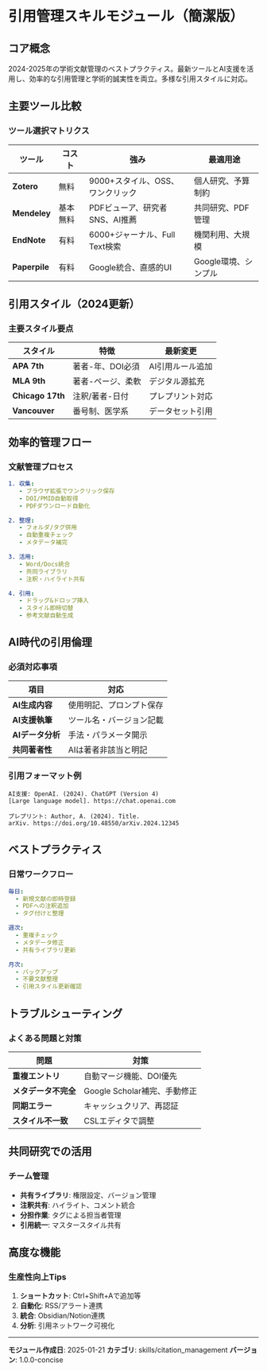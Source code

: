 # 引用管理スキルモジュール（簡潔版）

## コア概念
2024-2025年の学術文献管理のベストプラクティス。最新ツールとAI支援を活用し、効率的な引用管理と学術的誠実性を両立。多様な引用スタイルに対応。

## 主要ツール比較

### ツール選択マトリクス
| ツール | コスト | 強み | 最適用途 |
|--------|--------|------|----------|
| **Zotero** | 無料 | 9000+スタイル、OSS、ワンクリック | 個人研究、予算制約 |
| **Mendeley** | 基本無料 | PDFビューア、研究者SNS、AI推薦 | 共同研究、PDF管理 |
| **EndNote** | 有料 | 6000+ジャーナル、Full Text検索 | 機関利用、大規模 |
| **Paperpile** | 有料 | Google統合、直感的UI | Google環境、シンプル |

## 引用スタイル（2024更新）

### 主要スタイル要点
| スタイル | 特徴 | 最新変更 |
|----------|------|----------|
| **APA 7th** | 著者-年、DOI必須 | AI引用ルール追加 |
| **MLA 9th** | 著者-ページ、柔軟 | デジタル源拡充 |
| **Chicago 17th** | 注釈/著者-日付 | プレプリント対応 |
| **Vancouver** | 番号制、医学系 | データセット引用 |

## 効率的管理フロー

### 文献管理プロセス
```yaml
1. 収集:
   - ブラウザ拡張でワンクリック保存
   - DOI/PMID自動取得
   - PDFダウンロード自動化

2. 整理:
   - フォルダ/タグ併用
   - 自動重複チェック
   - メタデータ補完

3. 活用:
   - Word/Docs統合
   - 共同ライブラリ
   - 注釈・ハイライト共有

4. 引用:
   - ドラッグ&ドロップ挿入
   - スタイル即時切替
   - 参考文献自動生成
```

## AI時代の引用倫理

### 必須対応事項
| 項目 | 対応 |
|------|------|
| **AI生成内容** | 使用明記、プロンプト保存 |
| **AI支援執筆** | ツール名・バージョン記載 |
| **AIデータ分析** | 手法・パラメータ開示 |
| **共同著者性** | AIは著者非該当と明記 |

### 引用フォーマット例
```
AI支援: OpenAI. (2024). ChatGPT (Version 4) 
[Large language model]. https://chat.openai.com

プレプリント: Author, A. (2024). Title. 
arXiv. https://doi.org/10.48550/arXiv.2024.12345
```

## ベストプラクティス

### 日常ワークフロー
```yaml
毎日:
  - 新規文献の即時登録
  - PDFへの注釈追加
  - タグ付けと整理

週次:
  - 重複チェック
  - メタデータ修正
  - 共有ライブラリ更新

月次:
  - バックアップ
  - 不要文献整理
  - 引用スタイル更新確認
```

## トラブルシューティング

### よくある問題と対策
| 問題 | 対策 |
|------|------|
| **重複エントリ** | 自動マージ機能、DOI優先 |
| **メタデータ不完全** | Google Scholar補完、手動修正 |
| **同期エラー** | キャッシュクリア、再認証 |
| **スタイル不一致** | CSLエディタで調整 |

## 共同研究での活用

### チーム管理
- **共有ライブラリ**: 権限設定、バージョン管理
- **注釈共有**: ハイライト、コメント統合
- **分担作業**: タグによる担当者管理
- **引用統一**: マスタースタイル共有

## 高度な機能

### 生産性向上Tips
1. **ショートカット**: Ctrl+Shift+Aで追加等
2. **自動化**: RSS/アラート連携
3. **統合**: Obsidian/Notion連携
4. **分析**: 引用ネットワーク可視化

---
**モジュール作成日**: 2025-01-21
**カテゴリ**: skills/citation_management
**バージョン**: 1.0.0-concise